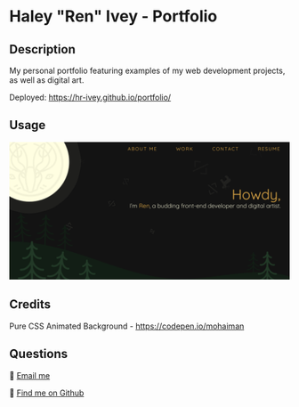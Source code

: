 # Haley "Ren" Ivey - Portfolio
## Description
My personal portfolio featuring examples of my web development projects, as well as digital art.

Deployed: https://hr-ivey.github.io/portfolio/
## Usage
![Portfolio website screenshot](/screenshot.png)

## Credits
Pure CSS Animated Background - https://codepen.io/mohaiman

## Questions
🌲 [Email me](mailto:haleyrivey@gmail.com)

🌲 [Find me on Github](https://github.com/hr-ivey)  
